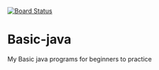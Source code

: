 [![Board Status](https://dev.azure.com/DevSecOps2024/fb26274d-1988-4526-bf8e-00439bc31083/46228137-fe2a-4f04-b5eb-26110909b966/_apis/work/boardbadge/bf792c72-aae6-4e9f-a3de-5fa5633198db)](https://dev.azure.com/DevSecOps2024/fb26274d-1988-4526-bf8e-00439bc31083/_boards/board/t/46228137-fe2a-4f04-b5eb-26110909b966/Microsoft.RequirementCategory)
# Basic-java
My Basic java programs for beginners to practice
